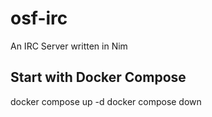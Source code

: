 # osf-irc
An IRC Server written in Nim

## Start with Docker Compose
docker compose up -d
docker compose down